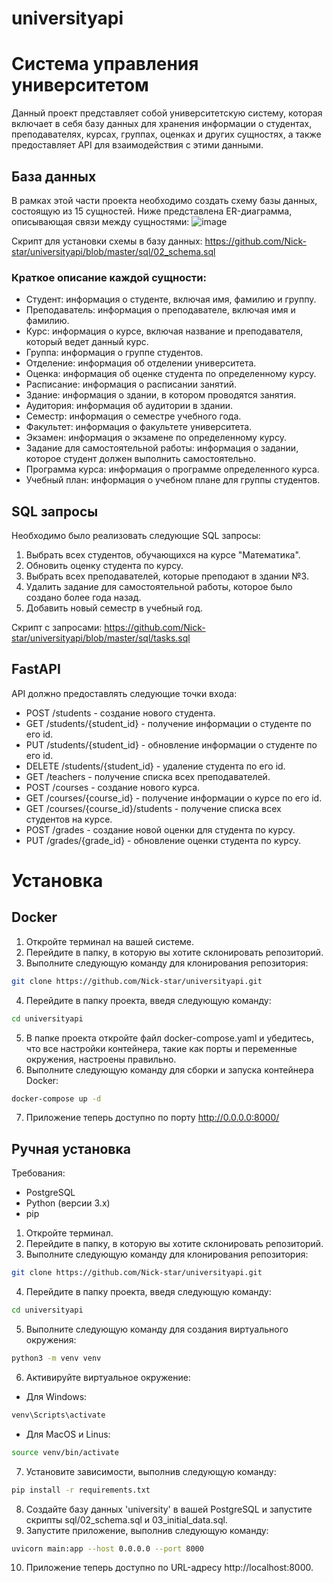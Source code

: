 # universityapi

# Система управления университетом
Данный проект представляет собой университетскую систему, которая включает в себя базу данных для хранения информации о студентах, преподавателях, курсах, группах, оценках и других сущностях, а также предоставляет API для взаимодействия с этими данными.

## База данных
В рамках этой части проекта необходимо создать схему базы данных, состоящую из 15 сущностей. Ниже представлена ER-диаграмма, описывающая связи между сущностями:
![image](https://github.com/Nick-star/universityapi/assets/60872397/c5e7210a-6c3b-4780-ba86-2f30f078ceae)

Скрипт для установки схемы в базу данных:
https://github.com/Nick-star/universityapi/blob/master/sql/02_schema.sql


### Краткое описание каждой сущности:

- Студент: информация о студенте, включая имя, фамилию и группу.
- Преподаватель: информация о преподавателе, включая имя и фамилию.
- Курс: информация о курсе, включая название и преподавателя, который ведет данный курс.
- Группа: информация о группе студентов.
- Отделение: информация об отделении университета.
- Оценка: информация об оценке студента по определенному курсу.
- Расписание: информация о расписании занятий.
- Здание: информация о здании, в котором проводятся занятия.
- Аудитория: информация об аудитории в здании.
- Семестр: информация о семестре учебного года.
- Факультет: информация о факультете университета.
- Экзамен: информация о экзамене по определенному курсу.
- Задание для самостоятельной работы: информация о задании, которое студент должен выполнить самостоятельно.
- Программа курса: информация о программе определенного курса.
- Учебный план: информация о учебном плане для группы студентов.

## SQL запросы
Необходимо было реализовать следующие SQL запросы:
1. Выбрать всех студентов, обучающихся на курсе "Математика".
2. Обновить оценку студента по курсу.
3. Выбрать всех преподавателей, которые преподают в здании №3.
4. Удалить задание для самостоятельной работы, которое было создано более года назад.
5. Добавить новый семестр в учебный год.

Скрипт с запросами:
https://github.com/Nick-star/universityapi/blob/master/sql/tasks.sql

## FastAPI
API должно предоставлять следующие точки входа:

- POST /students - создание нового студента.
- GET /students/{student_id} - получение информации о студенте по его id.
- PUT /students/{student_id} - обновление информации о студенте по его id.
- DELETE /students/{student_id} - удаление студента по его id.
- GET /teachers - получение списка всех преподавателей.
- POST /courses - создание нового курса.
- GET /courses/{course_id} - получение информации о курсе по его id.
- GET /courses/{course_id}/students - получение списка всех студентов на курсе.
- POST /grades - создание новой оценки для студента по курсу.
- PUT /grades/{grade_id} - обновление оценки студента по курсу.

# Установка
## Docker
1. Откройте терминал на вашей системе.
2. Перейдите в папку, в которую вы хотите склонировать репозиторий.
3. Выполните следующую команду для клонирования репозитория:
```sh
git clone https://github.com/Nick-star/universityapi.git 
```
4. Перейдите в папку проекта, введя следующую команду:
```sh
cd universityapi
```
5. В папке проекта откройте файл docker-compose.yaml и убедитесь, что все настройки контейнера, такие как порты и переменные окружения, настроены правильно.
6. Выполните следующую команду для сборки и запуска контейнера Docker:
```sh
docker-compose up -d
```
7. Приложение теперь доступно по порту http://0.0.0.0:8000/

## Ручная установка
Требования:
- PostgreSQL
- Python (версии 3.x)
- pip

1. Откройте терминал.
2. Перейдите в папку, в которую вы хотите склонировать репозиторий.
3. Выполните следующую команду для клонирования репозитория:
```sh
git clone https://github.com/Nick-star/universityapi.git 
```
4. Перейдите в папку проекта, введя следующую команду:
```sh
cd universityapi
```
5. Выполните следующую команду для создания виртуального окружения:
```sh
python3 -m venv venv
```
6. Активируйте виртуальное окружение:
- Для Windows:
```sh
venv\Scripts\activate
```
- Для MacOS и Linus:
```sh
source venv/bin/activate
```
7. Установите зависимости, выполнив следующую команду:
```sh
pip install -r requirements.txt
```
8. Создайте базу данных 'university' в вашей PostgreSQL и запустите скрипты sql/02_schema.sql и 03_initial_data.sql.
9. Запустите приложение, выполнив следующую команду:
```sh
uvicorn main:app --host 0.0.0.0 --port 8000
```
10. Приложение теперь доступно по URL-адресу http://localhost:8000.
